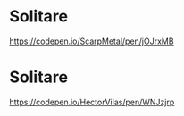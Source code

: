 # Solitare

https://codepen.io/ScarpMetal/pen/jOJrxMB

# Solitare

https://codepen.io/HectorVilas/pen/WNJzjrp
